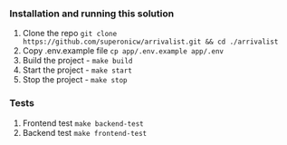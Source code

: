 ### Installation and running this solution

1. Clone the repo `git clone https://github.com/superonicw/arrivalist.git && cd ./arrivalist`
2. Copy .env.example file `cp app/.env.example app/.env`
3. Build the project - `make build`
4. Start the project - `make start`
5. Stop the project - `make stop`

### Tests

1. Frontend test `make backend-test`
2. Backend test `make frontend-test`
